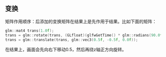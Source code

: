 ## 变换

矩阵作用顺序：后添加的变换矩阵在结果上是先作用于结果。比如下面的矩阵：
```cpp
glm::mat4 trans(1.0f);
trans = glm::rotate(trans, (GLfloat)(glfwGetTime() * glm::radians(90.0f)), glm::vec3(0.0f, 0.0f, 1.0f));
trans = glm::translate(trans, glm::vec3(0.5f, -0.5f, 0.0f));
```
在结果上，画面会先向右下移动0.5，然后再绕z轴正方向旋转。
